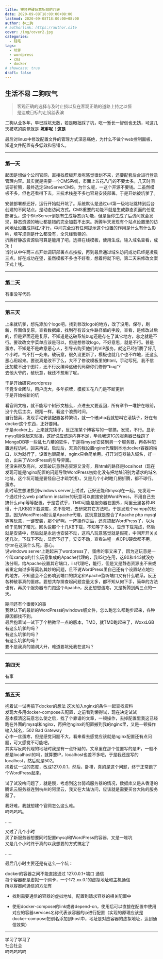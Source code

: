 ```yaml
---
title: 被各种破玩意折磨的几天
date: 2020-09-08T18:00:00+08:00
lastmod: 2020-09-08T18:00:00+08:00
author: 林二狗
# authorlink: https://author.site
cover: /img/cover2.jpg
categories:
  - 随笔
tags:
  - 坑爹
  - wordpress
  - cms
  - docker
# showcase: true
draft: false
---
```


## 生活不易 二狗叹气

> 客观正确的选择与及时止损以及在客观正确的道路上持之以恒  
> 是达成目标的走钢丝表演

二狗从业多年，早已踩坑无数，若是眼拙踩了坑，吃一堑长一智倒也无妨，可这几天被坑的感觉就是 **坑爹呢！这是**  

最后对linux中修改配置文件的管理方式深恶痛绝，为什么不做个web控制面板，知道文件配置有多低效和易错么。

---

### 第一天

起因是想做个公司官网，直接找模板开发呢感觉很划不来，还要配套后台进行登录管理内容。其实就是需要一个CMS系统，市面上五花八门的不要太多。几天时间调研折腾，最终选定SiteServerCMS。为什么呢，一这个开源不要钱。二虽然模板不多，但也还看得下去。三技术栈差不多也容易安装部署。于是开始被坑爹了。

安装部署都还好，运行开始就开坑了。系统默认是通过url第一级地址跳转到后台创建的不同站点，是动态访问方式。CMS重要的功能不就是生成静态页面的任意部署么，这个SiteServer倒是有生成静态页功能，但是当你生成了后访问就会发现，静态资源的地址都是错的完全加载不出来。折腾半天发现有个站点设置里的访问地址设置成斜杠`/`才行，中间完全没有任何提示这个设置的作用是什么有什么影响，填写规则是什么都没有，全凭经验猜的。  
折腾好静态资源后可算是能用了吧，选择在线模板，使用生成，输入域名查看，成功！  
当时从中午两三点开始调研部署点点按按，再到最后通过域名访问成功已经是凌晨三点。好在成功在望，虽然模板不多也不好看，想着将就下吧，第二天来修改文案正式上线。

---

### 第二天

有事没写代码

---

### 第三天

上来就坑爹，想先添加个logo吧，找到修改logo的地方，改了没用，保存，刷新，界面值复原，查看数据库，找到存有该文件路径值的字段，查看，是修改过后的，但是界面还是复原，不知道是这破系统bug还是存在了其它地方，总之就是不行。要改改文字菜单应该是可以，但是想修改logo，不好意思，就是不行。甚是蛋疼，不知是不是故意恶心人，引导去购买他们的VIP服务。就这已经折腾了好几个小时，气不打一处来。破玩意，很久没更新了，模板也就几个也不咋地，还这么恶心用起来。要说真是改不了么，大不了修改模板里的html，手动写死，我不信还加载不出个图片，还不行反编译这破代码帮你们修修“bug”?  
去他大爷的，破玩意，我还不想用了呢。

于是开始研究wordpress  
毕竟专业团队，用户庞大，多年招牌，模板五花八门是不断更新  
于是开始被新的坑

看官网文档，就不能写个树形文档么，点进去又要返回，所有章节一堆挤在眼前，没个先后主次，跟翔一样，看这个浪费时间。  
自行搜索，发现手动安装配置各种繁琐，就一个破php我就想叫它滚犊子，好在有docker这个东西，正好要用。  
于是docker上，上来就完犊子，反正按某个博客写的一顿搞，发现，不行。显示mysql镜像起来就挂，这好说应该是内存不足，毕竟我这1G的服务器已经跑了MongoDB等一些乱七八糟的软件，于是将mysql安装到另一个服务器，再各种配置远程访问。回来再试，启动后，天真的我设置nginx代理到本地docker容器的端口，以为就行了，设置也很简单，nginx只会简单用。打开浏览器输入域名，好一会，出来了WordPress的引导界面。  
还没来得及高兴，发现破玩意静态资源又没有，且html的路径是localhost（现在发现可能是nginx配置的问题导致WordPress初始化没有把地址识别为请求的域名地址，这个坑可能是要怪自己才疏学浅）。又是几个小时瞎几把折腾，都不球行。蛋疼。  
此时萌生想法换到windows server上试试，正好还能和mysql在一起。先发现一个通过什么web platform installer的玩意可以直接安装WordPress，不用自己去搞什么php等等配置。于是尝试乎，TMD可能是服务器在国外，阿里云里各种JB慢，十几KB的下载速度，先不管吧，去研究其它方法吧。于是发现个xampp的玩意。因为WordPress默认是Apache代理，这玩意就是整合了Apache php mysql等等玩意，一键安装，那个好啊。一阵操作之后，还真搞起WordPress了，以为终于见到了曙光。回头说那个十几KB下载，不知等了多久，显示下载完成，然后就是安装中，然后就是永远也安装不动，这鸡八玩意感觉就是假死，中间开开关关还几次，下载下不动，显示下好了，安安不动，查看进程一点CPU硬盘都不用，你tm在这装什么死。恶心。  
说windows server上跑起来了wordpress了，蛋疼的事又来了，因为这玩意是一个叫xampp的什么玩意集成的Apache代理的，我IIS也在用，这80和443就没办法分啊，给Apache设置其它端口，iis代理吧，能行，但是又是静态资源出不来或者重定向过多等莫名其妙的问题，且不说WordPress里自己还有个设置站点地址的地方，不知道会不会影响到端口的绑定和Apache监听端口又有什么联系，反正各种破事真的蛋疼。要想共存排查起问题变量太多，都不知从何下手，简单的方法也有，再买个服务器专门跑这个Apache，反正想想蛋疼，又是折腾到两三点的一天。  

期间还有个很傻X的事  
我默认下的最新的WordPress的windows版文件，怎么跑怎么都跑步起来，各种原因都找不到。  
最后抱着试一试下了个稍微早一点的版本，TMD，就TMD跑起来了，WxxxLGB  
有这么坑爹的吗？  
有这么坑爹的吗？  
有这么坑爹的吗？  
要不是我真的脑洞大开，难道要坑死我在这吗？

---

### 第四天

有事

---

### 第五天

抱着试一试再搞下docker的想法 这次加入nginx的条件一起查找资料  
发现大多用docker-compose去配置，之前看到懒得试，现在决定试试  
基本摸清这玩意怎么使之后，找了个靠谱的文章，一顿操作，去掉配置里我这已经跑在外面的mysql和nginx，再把他nginx的配置搬到我的nginx里，又是一顿操作  
输入域名，502 Bad Gateway  
心中一丝蛋疼，但是感觉问题不大，看来看去感觉应该就是nginx配置还有点问题，可又感觉不可能吧。  
其实写反向代理的地址时我是有一点怀疑的，文章里在那个位置写的是IP，一般不都是localhost的吗，就算要IP，localhost也差不多吧，于是我还是写的localhost，然后就是502。  
抱着试一试的态度，改成127.0.0.1，然后，卧槽，真的是这个问题，终于正常跑了个WordPress起来。

试了试没啥问题了，就是慢，考虑到这台弱鸡服务器的情况，数据库又是从香港的腾讯云服务器连到杭州的阿里云，我又在大陆访问，应该就是需要买台大陆的服务器了。

我好难，我就想建个官网怎么这么难。  
呜呜呜呜。

......

又过了几个小时  
买了新服务器想要同时配置mysql和WordPress的容器，又是一堆坑  
又是几个小时终于真的以我想要的方式搞定了

......

最后几小时主要还是有这么一个坑：

docker的容器之间不能直接通过 127.0.0.1+端口 通信  
每个容器都是虚拟一个网卡，一个172.xx.0.1的虚拟地址和主机通信  
所以容器间通信的方法有  

* 找到需要通信的容器的虚拟地址，配置到请求容器的相关配置中

* 使用docker-compose的link或者depend-on，使用后可以直接在配置中使用对应的容器services名称代表该容器的ip进行配置（实现的原理应该是docker-compose把别名添加到host中，地址是对应容器的虚拟地址，达到通信效果）

---

学习了学习了  
社会社会  
呜呜呜呜呜
